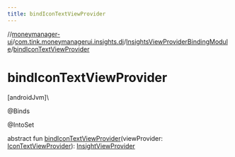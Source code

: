 ```yaml
---
title: bindIconTextViewProvider
---
```

//[moneymanager-ui](../../../index.html)/[com.tink.moneymanagerui.insights.di](../index.html)/[InsightsViewProviderBindingModule](index.html)/[bindIconTextViewProvider](bind-icon-text-view-provider.html)



# bindIconTextViewProvider



[androidJvm]\




@Binds



@IntoSet



abstract fun [bindIconTextViewProvider](bind-icon-text-view-provider.html)(viewProvider: [IconTextViewProvider](../../com.tink.moneymanagerui.insights.viewproviders/-icon-text-view-provider/index.html)): [InsightViewProvider](../../com.tink.moneymanagerui.insights.viewproviders/-insight-view-provider/index.html)




